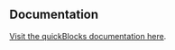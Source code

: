 ## Documentation

[Visit the quickBlocks documentation here](https://github.com/Great-Hill-Corporation/quickBlocks/wiki).
